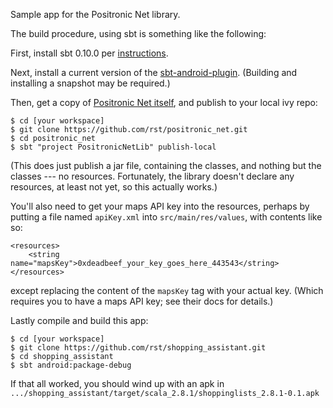 Sample app for the Positronic Net library.

The build procedure, using sbt is something like the following:

First, install sbt 0.10.0 per [instructions](https://github.com/harrah/xsbt/wiki/Setup).  

Next, install a current version of the [sbt-android-plugin](https://github.com/jberkel/android-plugin).  (Building and installing a snapshot may be required.) 

Then, get a copy of [Positronic Net itself](https://github.com/rst/positronic_net), and publish to your local ivy repo:

    $ cd [your workspace]
    $ git clone https://github.com/rst/positronic_net.git
    $ cd positronic_net
    $ sbt "project PositronicNetLib" publish-local

(This does just publish a jar file, containing the classes, and nothing but
the classes --- no resources.  Fortunately, the library doesn't declare any
resources, at least not yet, so this actually works.)

You'll also need to get your maps API key into the resources, perhaps by putting
a file named `apiKey.xml` into `src/main/res/values`, with contents like so:

    <resources>
        <string name="mapsKey">0xdeadbeef_your_key_goes_here_443543</string>
    </resources>

except replacing the content of the `mapsKey` tag with your actual key.
(Which requires you to have a maps API key; see their docs for details.)

Lastly compile and build this app:

    $ cd [your workspace]
    $ git clone https://github.com/rst/shopping_assistant.git
    $ cd shopping_assistant
    $ sbt android:package-debug

If that all worked, you should wind up with an apk in `.../shopping_assistant/target/scala_2.8.1/shoppinglists_2.8.1-0.1.apk`
